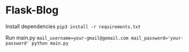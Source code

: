 # Flask-Blog

Install dependencies 
`pip3 install -r requirements.txt`

Run main.py 
`mail_username=your-gmail@gemail.com mail_password='your-password' python main.py`
